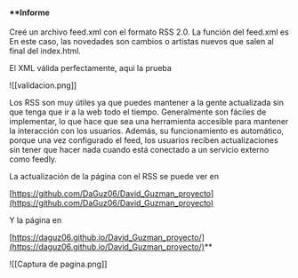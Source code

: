 
#### **Informe

Creé un archivo feed.xml con el formato RSS 2.0. La función del feed.xml es En este caso, las novedades son cambios o artistas nuevos que salen al final del index.html.

El XML válida perfectamente, aqui la prueba

![[validacion.png]]
  

Los RSS son muy útiles ya que puedes mantener a la gente actualizada sin que tenga que ir a la web todo el tiempo. Generalmente son fáciles de implementar, lo que hace que sea una herramienta accesible para mantener la interacción con los usuarios. Además, su funcionamiento es automático, porque una vez configurado el feed, los usuarios reciben actualizaciones sin tener que hacer nada cuando está conectado a un servicio externo como feedly.



La actualización de la página con el RSS se puede ver en

[https://github.com/DaGuz06/David_Guzman_proyecto](https://github.com/DaGuz06/David_Guzman_proyecto)

Y la página en

[https://daguz06.github.io/David_Guzman_proyecto/](https://daguz06.github.io/David_Guzman_proyecto/)**


![[Captura de pagina.png]]